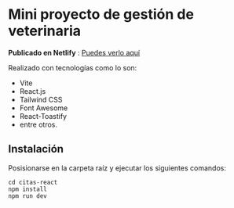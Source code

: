 # Mini proyecto de gestión de veterinaria

**Publicado en Netlify** : [Puedes verlo aquí](https://citas-administracion.netlify.app/)

Realizado con tecnologías como lo son:

-   Vite
-   React.js
-   Tailwind CSS
-   Font Awesome
-   React-Toastify
-   entre otros.

## Instalación

Posisionarse en la carpeta raíz y ejecutar los siguientes comandos:

```
cd citas-react
npm install
npm run dev
```
